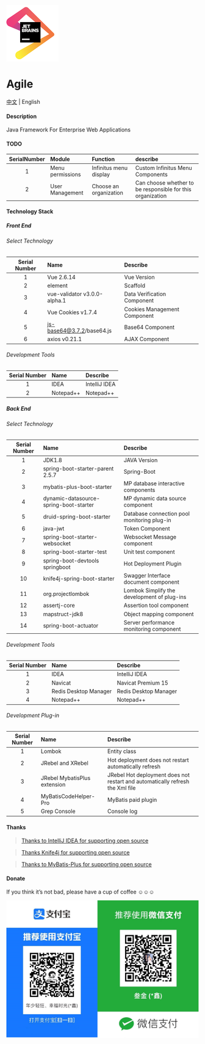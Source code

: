 ![IDEA](src/main/resources/templates/static/common/images/jetbrains.png)

# Agile

[中文](README.md) | English

#### Description

Java Framework For Enterprise Web Applications

#### TODO

| SerialNumber | Module            | Function               | describe                                                   |
|:------------:|:------------------|:-----------------------|:-----------------------------------------------------------|
|      1       | Menu permissions  | Infinitus menu display | Custom Infinitus Menu Components                           |
|      2       | User Management   | Choose an organization | Can choose whether to be responsible for this organization |

#### Technology Stack

##### Front End

###### Select Technology

| Serial Number | Name                          | Describe                     |
|:-------------:|:------------------------------|:-----------------------------|
|       1       | Vue 2.6.14                    | Vue Version                  |
|       2       | element                       | Scaffold                     |
|       3       | vue-validator v3.0.0-alpha.1  | Data Verification Component  |
|       4       | Vue Cookies v1.7.4            | Cookies Management Component |
|       5       | js-base64@3.7.2/base64.js     | Base64 Component             |
|       6       | axios v0.21.1                 | AJAX Component               |

###### Development Tools

| Serial Number | Name      | Describe      |
|:-------------:|:----------|:--------------|
|       1       | IDEA      | IntelliJ IDEA |
|       2       | Notepad++ | Notepad++     | 

##### Back End

###### Select Technology

| Serial Number | Name                                   | Describe                                    |
|:-------------:|:---------------------------------------|:--------------------------------------------|
|       1       | JDK1.8                                 | JAVA Version                                |
|       2       | spring-boot-starter-parent 2.5.7       | Spring-Boot                                 |
|       3       | mybatis-plus-boot-starter              | MP database interactive components          |
|       4       | dynamic-datasource-spring-boot-starter | MP dynamic data source component            |
|       5       | druid-spring-boot-starter              | Database connection pool monitoring plug-in |
|       6       | java-jwt                               | Token Component                             |
|       7       | spring-boot-starter-websocket          | Websocket Message component                 |
|       8       | spring-boot-starter-test               | Unit test component                         |
|       9       | spring-boot-devtools springboot        | Hot Deployment Plugin                       |
|      10       | knife4j-spring-boot-starter            | Swagger Interface document component        |
|      11       | org.projectlombok                      | Lombok Simplify the development of plug-ins |
|      12       | assertj-core                           | Assertion tool component                    |
|      13       | mapstruct-jdk8                         | Object mapping component                    |
|      14       | spring-boot-actuator                   | Server performance monitoring component     |

###### Development Tools

| Serial Number | Name                   | Describe              |
|:-------------:|:-----------------------|:----------------------|
|       1       | IDEA                   | IntelliJ IDEA         | 
|       2       | Navicat                | Navicat Premium 15    |  
|       3       | Redis Desktop Manager  | Redis Desktop Manager | 
|       4       | Notepad++              | Notepad++             | 

###### Development Plug-in

| Serial Number | Name                         | Describe                                                                      |
|:-------------:|:-----------------------------|:------------------------------------------------------------------------------|
|       1       | Lombok                       | Entity class                                                                  | 
|       2       | JRebel and XRebel            | Hot deployment does not restart automatically refresh                         | 
|       3       | JRebel MybatisPlus extension | JRebel Hot deployment does not restart and automatically refresh the Xml file | 
|       4       | MyBatisCodeHelper-Pro        | MyBatis paid plugin                                                           |  
|       5       | Grep Console                 | Console log                                                                   |

#### Thanks

> [Thanks to IntelliJ IDEA for supporting open source](https://www.jetbrains.com/?from=agile)

> [Thanks Knife4j for supporting open source](https://doc.xiaominfo.com/)

> [Thanks to MyBatis-Plus for supporting open source](https://baomidou.com/)

#### Donate

If you think it’s not bad, please have a cup of coffee ☺☺☺

![Sponsor](src/main/resources/templates/static/common/images/收钱码.jpg)
